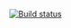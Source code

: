 [![Build status](https://ci.appveyor.com/api/projects/status/9bu93xtw84j186nw?svg=true)](https://ci.appveyor.com/project/Lis/ordercard)
